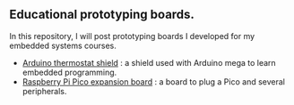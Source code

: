 ## Educational prototyping boards.

In this repository, I will post prototyping boards I developed for my embedded systems courses.

- [Arduino thermostat shield](/Ard_therm) : a shield used with Arduino mega to learn embedded programming.
- [Raspberry Pi Pico expansion board](/Pico_therm) : a board to plug a Pico and several peripherals.
